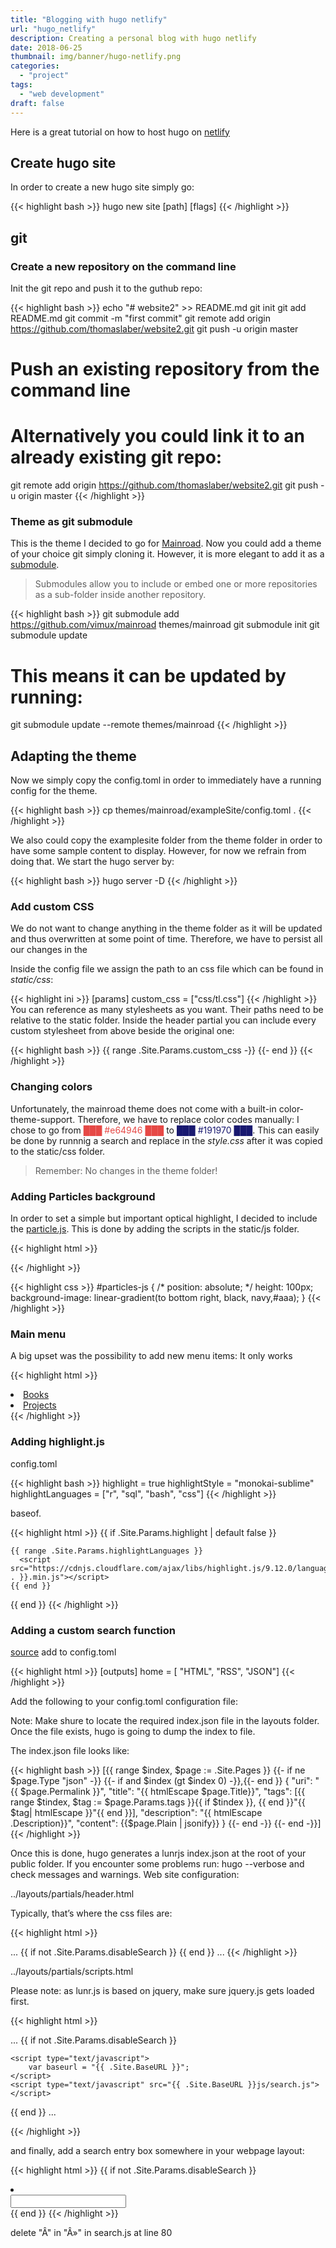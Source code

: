 ```yaml
---
title: "Blogging with hugo netlify"
url: "hugo_netlify"
description: Creating a personal blog with hugo netlify
date: 2018-06-25
thumbnail: img/banner/hugo-netlify.png
categories:
  - "project"
tags: 
  - "web development"
draft: false
---
```


Here is a great tutorial on how to host hugo on [netlify](https://gohugo.io/hosting-and-deployment/hosting-on-netlify/)

## Create hugo site

In order to create a new hugo site simply go: 

{{< highlight bash >}}
hugo new site [path] [flags]
{{< /highlight >}}


## git

### Create a new repository on the command line

Init the git repo and push it to the guthub repo: 

{{< highlight bash >}}
echo "# website2" >> README.md
git init
git add README.md
git commit -m "first commit"
git remote add origin https://github.com/thomaslaber/website2.git
git push -u origin master

# Push an existing repository from the command line
# Alternatively you could link it to an already existing git repo: 

git remote add origin https://github.com/thomaslaber/website2.git
git push -u origin master
{{< /highlight >}}

### Theme as git submodule

This is the theme I decided to go for <a href="https://themes.gohugo.io/mainroad/" taget="_blank">Mainroad</a>.
Now you could add a theme of your choice git simply cloning it. However, it is more elegant to add it as a [submodule](https://blog.github.com/2016-02-01-working-with-submodules/). 

> Submodules allow you to include or embed one or more repositories as a sub-folder inside another repository.

{{< highlight bash >}}
git submodule add https://github.com/vimux/mainroad themes/mainroad
git submodule init
git submodule update

# This means it can be updated by running:

git submodule update --remote themes/mainroad
{{< /highlight >}}

## Adapting the theme

Now we simply copy the config.toml in order to immediately have a running config for the theme. 

{{< highlight bash >}}
cp themes/mainroad/exampleSite/config.toml .
{{< /highlight >}}

We also could copy the examplesite folder from the theme folder in order to have some sample content to display. However, for now we refrain from doing that. 
We start the hugo server by: 

{{< highlight bash >}}
hugo server -D
{{< /highlight >}}

### Add custom CSS

We do not want to change anything in the theme folder as it will be updated and thus overwritten at some point of time. Therefore, we have to persist all our changes in the 

Inside the config file we assign the path to an css file which can be found in *static/css*:

{{< highlight ini >}}
[params]
    custom_css = ["css/tl.css"]
{{< /highlight >}}
You can reference as many stylesheets as you want. Their paths need to be relative to the static folder.
Inside the header partial you can include every custom stylesheet from above beside the original one:

{{< highlight bash >}}
{{ range .Site.Params.custom_css -}}
    <link rel="stylesheet" href="{{ . | absURL }}">
{{- end }}
{{< /highlight >}}

### Changing colors

Unfortunately, the mainroad theme does not come with a built-in color-theme-support. Therefore, we have to replace color codes manually: 
I chose to go from <span style="color: #e64946">&block;&block;&block; #e64946 &block;&block;&block;</span> to <span style="color: #191970">&block;&block;&block; #191970 &block;&block;&block;</span>. This can easily be done by runnnig a search and replace in the *style.css* after it was copied to the static/css folder. 

> Remember: No changes in the theme folder!

### Adding Particles background

In order to set a simple but important optical highlight, I decided to include the [particle.js](https://vincentgarreau.com/particles.js/).
This is done by adding the scripts in the static/js folder. 

{{< highlight html >}}
<div id="particles-js">	</div>
<script src="https://cdn.jsdelivr.net/particles.js/2.0.0/particles.min.js"></script>
<script src="{{ .Site.BaseURL }}js/particles.js"></script> 
{{< /highlight >}}

{{< highlight css >}}
#particles-js {
	/* position: absolute; */
	height: 100px;
	background-image: linear-gradient(to bottom right, black, navy,#aaa);
  }
{{< /highlight >}}

### Main menu

A big upset was the possibility to add new menu items: It only works 

{{< highlight html >}}
<li class="menu__item">
  <a class="menu__link" href="/categories/book/">Books</a>
</li>
<li class="menu__item">
  <a class="menu__link" href="/categories/project/">Projects</a>
</li>
{{< /highlight >}}

### Adding highlight.js

config.toml

{{< highlight bash >}}
highlight = true
highlightStyle = "monokai-sublime"
highlightLanguages = ["r", "sql", "bash", "css"]
{{< /highlight >}}

baseof.

{{< highlight html >}}
{{ if .Site.Params.highlight | default false }}
  <script src="https://cdnjs.cloudflare.com/ajax/libs/highlight.js/9.12.0/highlight.min.js"></script>
    {{ range .Site.Params.highlightLanguages }} 
      <script src="https://cdnjs.cloudflare.com/ajax/libs/highlight.js/9.12.0/languages/{{ . }}.min.js"></script> 
    {{ end }}
  <script>hljs.initHighlightingOnLoad();</script>
{{ end }}
{{< /highlight >}}

### Adding a custom search function


[source](http://www.johann-oberdorfer.eu/blog/2017/11/11/17-11-01_add_site_search_to_hugo_static_site_generator/)
add to config.toml

{{< highlight html >}}
[outputs]
  home = [ "HTML", "RSS", "JSON"]
{{< /highlight >}}

Add the following to your config.toml configuration file:

Note: Make shure to locate the required index.json file in the layouts folder. Once the file exists, hugo is going to dump the index to file.

The index.json file looks like:

{{< highlight bash >}}
[{{ range $index, $page := .Site.Pages }}
{{- if ne $page.Type "json" -}}
{{- if and $index (gt $index 0) -}},{{- end }}
{
    "uri": "{{ $page.Permalink }}",
    "title": "{{ htmlEscape $page.Title}}",
    "tags": [{{ range $tindex, $tag := $page.Params.tags }}{{ if $tindex }}, {{ end }}"{{ $tag| htmlEscape }}"{{ end }}],
    "description": "{{ htmlEscape .Description}}",
    "content": {{$page.Plain | jsonify}}
}
{{- end -}}
{{- end -}}]
{{< /highlight >}}

Once this is done, hugo generates a lunrjs index.json at the root of your public folder. If you encounter some problems run: hugo --verbose and check messages and warnings.
Web site configuration:

../layouts/partials/header.html

Typically, that’s where the css files are:

{{< highlight html >}}
<head>
...
{{ if not .Site.Params.disableSearch }}
    <link href="{{ .Site.BaseURL }}css/auto-complete.css" rel="stylesheet">
{{ end }}
...
</head>
{{< /highlight >}}

../layouts/partials/scripts.html

Please note: as lunr.js is based on jquery, make sure jquery.js gets loaded first.

{{< highlight html >}}
<body>
...
<!-- custom search -->
{{ if not .Site.Params.disableSearch }}
    <script type="text/javascript" src="{{ .Site.BaseURL }}js/lunr.min.js"></script>
    <script type="text/javascript" src="{{ .Site.BaseURL }}js/auto-complete.js"></script>
            
    <script type="text/javascript">
        var baseurl = "{{ .Site.BaseURL }}";
    </script>
    <script type="text/javascript" src="{{ .Site.BaseURL }}js/search.js"></script>
{{ end }}
...
  </body>
{{< /highlight >}}

and finally, add a search entry box somewhere in your webpage layout:

{{< highlight html >}}
{{ if not .Site.Params.disableSearch }}
    <li class="dropdown">
    <a>
        <i class="fa fa-search"></i>
        <div class="searchbox pull-right">
        <input data-search-input id="search-by" type="text">
        </div>
    </a>
    </li>
{{ end }}
{{< /highlight >}}

delete "Â" in "Â»" in search.js at line 80 

